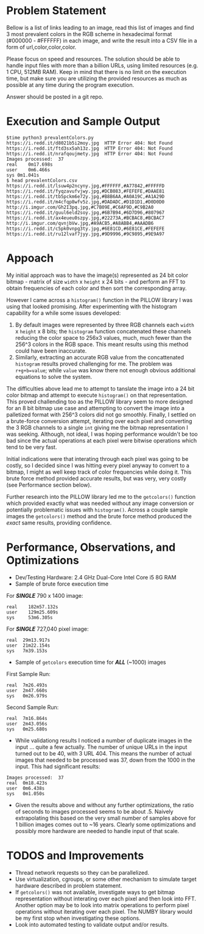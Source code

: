 # Problem Statement
Bellow is a list of links leading to an image, read this list of images and find 3 most prevalent colors in the RGB scheme in hexadecimal format (#000000 - #FFFFFF) in each image, and write the result into a CSV file in a form of url,color,color,color.

Please focus on speed and resources. The solution should be able to handle input files with more than a billion URLs, using limited resources (e.g. 1 CPU, 512MB RAM). Keep in mind that there is no limit on the execution time, but make sure you are utilizing the provided resources as much as possible at any time during the program execution.

Answer should be posted in a git repo.

# Execution and Sample Output
```
$time python3 prevalentColors.py 
https://i.redd.it/d8021b5i2moy.jpg  HTTP Error 404: Not Found
https://i.redd.it/ftd3sx5ah13z.jpg  HTTP Error 404: Not Found
https://i.redd.it/nrafqoujmety.jpg  HTTP Error 404: Not Found
Images processed:  37
real	0m17.698s
user	0m6.466s
sys	0m1.041s
$ head prevalentColors.csv 
https://i.redd.it/lsuw4p2ncyny.jpg,#FFFFFF,#A77842,#FFFFFD
https://i.redd.it/fyqzavufvjwy.jpg,#DCB083,#FEFEFE,#DAAE81
https://i.redd.it/tb5pckm6e72y.jpg,#B8B6AA,#A0A19C,#A1A29D
https://i.redd.it/m4cfqp8wfv5z.jpg,#DADADC,#D1D1D1,#D0D0D0
http://i.imgur.com/Gh2I3pq.jpg,#C7B09E,#C6AF9D,#C9B2A0
https://i.redd.it/guul6eld2soy.jpg,#6B7B94,#6D7D96,#807967
https://i.redd.it/ax4eueu0szpy.jpg,#22273A,#BCBAC8,#BCBAC7
http://i.imgur.com/qvnjbVw.jpg,#A9ACB5,#A8ABB4,#AAADB6
https://i.redd.it/c5pk0vnpg3ty.jpg,#6E81CD,#6E81CE,#FEFEFE
https://i.redd.it/ru12lvaf7jyy.jpg,#9D9996,#9C9895,#9E9A97
```

# Appoach

My initial approach was to have the image(s) represented as 24 bit color bitmap - matrix of size `width` x `height` x 24 bits - and perform an FFT to obtain frequencies of each color and then sort the corresponding array.

However I came across a `histogram()` function in the PILLOW library I was using that looked promising. After experimenting with the histogram capability for a while some issues developed:

1. By default images were represented by three RGB channels each `width` x `height` x 8 bits; the `histogram` function concatenated these channels reducing the color space to 256x3 values, much, much fewer than the 256^3 colors in the RGB space. This meant results using this method could have been inaccurate.
2. Similarly, extracting an accurate RGB value from the concattenated `histogram` results proved challenging for me. The problem was `r+g+b=value`; while `value` was know there not enough obvious additional equations to solve the system.

The difficulties above lead me to attempt to tanslate the image into a 24 bit color bitmap and attempt to execute `histogram()` on that representation. This proved challending too as the PILLOW library seem to more designed for an 8 bit bitmap use case and attempting to convert the image into a palletized format with 256^3 colors did not go smoothly. Finally, I settled on a brute-force conversion attempt, iterating over each pixel and converting the 3 RGB channels to a single `int` giving me the bitmap representation I was seeking. Although, not ideal, I was hoping performance wouldn't be too bad since the actual operations at each pixel were bitwise operations which tend to be very fast.

Initial indications were that interating through each pixel was going to be costly, so I decided since I was hitting every pixel anyway to convert to a bitmap, I might as well keep track of color frequencies while doing it. This brute force method provided accurate results, but was very, very costly (see Performance section below).

Further research into the PILLOW library led me to the `getcolors()` function which provided exactly what was needed without any image conversion or potentially problematic issues with `histogram()`. Across a couple sample images the `getcolors()` method and the brute force method produced the *exact* same results, providing confidence.

# Performance, Observations, and Optimizations

- Dev/Testing Hardware: 2.4 GHz Dual-Core Intel Core i5 8G RAM
- Sample of brute force execution time

For ***SINGLE*** 790 x 1400 image:
```
real	182m57.132s
user	129m25.609s
sys	    53m6.305s
```

For ***SINGLE*** 727,040 pixel image:
```
real  29m13.917s
user  21m22.154s
sys   7m39.153s
```
- Sample of `getcolors` execution time for ***ALL*** (~1000) images

First Sample Run:
```
real  7m26.493s
user  2m47.660s
sys   0m26.979s
```
Second Sample Run:
```
real  7m16.864s
user  2m43.056s
sys   0m25.680s
```
- While validationg results I noticed a number of duplicate images in the input ... quite a few actually. The number of unique URLs in the input turned out to be 40, with 3 URL 404. This means the number of actual images that needed to be processed was 37, down from the 1000 in the input. This had significant results:
```
Images processed:  37
real  0m18.423s
user  0m6.438s
sys   0m1.050s
```

- Given the results above and without any further optimizations, the ratio of seconds to images processed seems to be about .5. Naively extrapolating this based on the very small number of samples above for 1 billion images comes out to ~16 years. Clearly some optimizations and possibly more hardware are needed to handle input of that scale.

# TODOS and Improvements
- Thread network requests so they can be parallelized.
- Use virtualization, cgroups, or some other mechanism to simulate target hardware described in problem statement.
- If `getcolors()` was not available, investigate ways to get bitmap representation without interating over each pixel and then look into FFT. Another option may be to look into matrix operations to perform pixel operations without iterating over each pixel. The NUMBY library would be my first stop when investigating these options.
- Look into automated testing to validate output and/or results.
